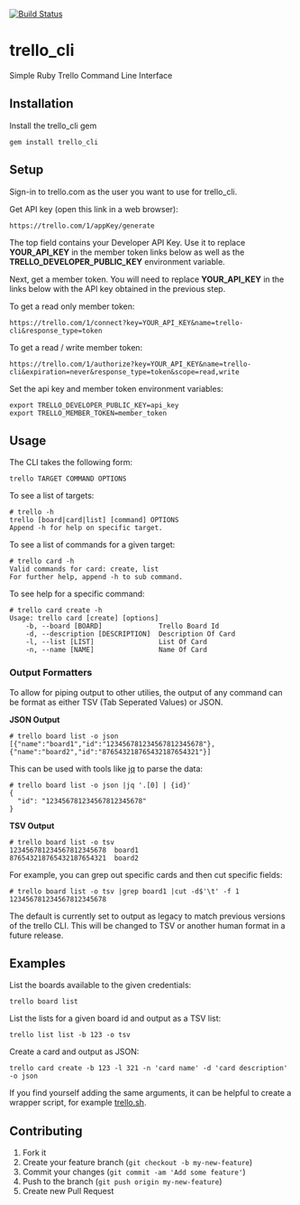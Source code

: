 [![Build Status](https://secure.travis-ci.org/brettweavnet/trello_cli.png)](http://travis-ci.org/brettweavnet/trello_cli)

# trello_cli

Simple Ruby Trello Command Line Interface

## Installation

Install the trello_cli gem

    gem install trello_cli

## Setup

Sign-in to trello.com as the user you want to use for trello_cli.

Get API key (open this link in a web browser):

    https://trello.com/1/appKey/generate

The top field contains your Developer API Key.  Use it to replace **YOUR_API_KEY** in the member token links below as well as the **TRELLO_DEVELOPER_PUBLIC_KEY** environment variable.

Next, get a member token. You will need to replace **YOUR_API_KEY** in the links below with the API key obtained in the previous step.

To get a read only member token:

    https://trello.com/1/connect?key=YOUR_API_KEY&name=trello-cli&response_type=token

To get a read / write member token:

    https://trello.com/1/authorize?key=YOUR_API_KEY&name=trello-cli&expiration=never&response_type=token&scope=read,write

Set the api key and member token environment variables:

    export TRELLO_DEVELOPER_PUBLIC_KEY=api_key
    export TRELLO_MEMBER_TOKEN=member_token

## Usage

The CLI takes the following form:

    trello TARGET COMMAND OPTIONS

To see a list of targets:

    # trello -h
    trello [board|card|list] [command] OPTIONS
    Append -h for help on specific target.

To see a list of commands for a given target:

    # trello card -h
    Valid commands for card: create, list
    For further help, append -h to sub command.

To see help for a specific command:

    # trello card create -h
    Usage: trello card [create] [options]
        -b, --board [BOARD]              Trello Board Id
        -d, --description [DESCRIPTION]  Description Of Card
        -l, --list [LIST]                List Of Card
        -n, --name [NAME]                Name Of Card

### Output Formatters

To allow for piping output to other utilies, the output of any command can
be format as either TSV (Tab Seperated Values) or JSON.

**JSON Output**

```
# trello board list -o json
[{"name":"board1","id":"123456781234567812345678"},{"name":"board2","id":"876543218765432187654321"}]
```

This can be used with tools like [jq](http://stedolan.github.io/jq/) to parse the data:

```
# trello board list -o json |jq '.[0] | {id}'
{
  "id": "123456781234567812345678"
}
```

**TSV Output**

```
# trello board list -o tsv
123456781234567812345678  board1
876543218765432187654321  board2
```

For example, you can grep out specific cards and then cut specific fields:

```
# trello board list -o tsv |grep board1 |cut -d$'\t' -f 1
123456781234567812345678
```

The default is currently set to output as legacy to match previous versions
of the trello CLI. This will be changed to TSV or another human format in a
future release.

## Examples

List the boards available to the given credentials:

    trello board list

List the lists for a given board id and output as a TSV list:

    trello list list -b 123 -o tsv

Create a card and output as JSON:

    trello card create -b 123 -l 321 -n 'card name' -d 'card description' -o json

If you find yourself adding the same arguments, it can be helpful to create a
wrapper script, for example [trello.sh](https://gist.github.com/brettweavnet/af002bde11adc8fb7b31).

## Contributing

1. Fork it
2. Create your feature branch (`git checkout -b my-new-feature`)
3. Commit your changes (`git commit -am 'Add some feature'`)
4. Push to the branch (`git push origin my-new-feature`)
5. Create new Pull Request
